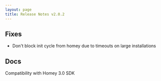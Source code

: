 ```yaml
---
layout: page
title: Release Notes v2.0.2
---
```


## Fixes
- Don't block init cycle from homey due to timeouts on large installations

## Docs
Compatibility with Homey 3.0 SDK
